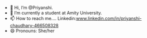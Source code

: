 - 👋 Hi, I’m @Priyanshi.
- 🌱 I’m currently a student at Amity University.
- 📫 How to reach me....
  Linkedin:www.linkedin.com/in/priyanshi-chaudhary-466508328
- 😄 Pronouns: She/her


<!---
Proyanshi/Proyanshi is a ✨ special ✨ repository because its `README.md` (this file) appears on your GitHub profile.
You can click the Preview link to take a look at your changes.
--->
